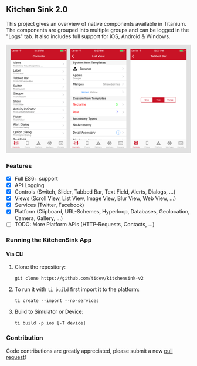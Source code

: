 ## Kitchen Sink 2.0

This project gives an overview of native components available in Titanium.
The components are grouped into multiple groups and can be logged in the "Logs" tab.
It also includes full support for iOS, Android & Windows.

![screenshot](screenshot.png)

### Features

- [x] Full ES6+ support
- [x] API Logging
- [x] Controls (Switch, Slider, Tabbed Bar, Text Field, Alerts, Dialogs, ...)
- [x] Views (Scroll View, List View, Image View, Blur View, Web View, ...)
- [x] Services (Twitter, Facebook)
- [x] Platform (Clipboard, URL-Schemes, Hyperloop, Databases, Geolocation, Camera, Gallery, ...)
- [ ] TODO: More Platform APIs (HTTP-Requests, Contacts, ...)

### Running the KitchenSink App

#### Via CLI

1.  Clone the repository:

        git clone https://github.com/tidev/kitchensink-v2

2.  To run it with `ti build` first import it to the platform:

        ti create --import --no-services

3.  Build to Simulator or Device:

        ti build -p ios [-T device]

### Contribution

Code contributions are greatly appreciated, please submit a new [pull request](https://github.com/tidev/kitchensink-v2/pull/new/master)!

